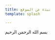 ```yaml
---
title: نبذة عن الموقع
template: splash

---
```


بسم الله الرحمن الرحيم

<!--stackedit_data:
eyJoaXN0b3J5IjpbMzAzNzQxNDE0XX0=
-->